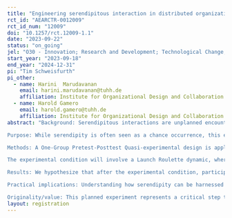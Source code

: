 ```yaml
---
title: "Engineering serendipitous interaction in distributed organizations"
rct_id: "AEARCTR-0012009"
rct_id_num: "12009"
doi: "10.1257/rct.12009-1.1"
date: "2023-09-22"
status: "on_going"
jel: "O30 - Innovation; Research and Development; Technological Change; Intellectual Property Rights: General / O31 Innovation and Invention: Processes and Incentives / O32 - Management of Technological Innovation and R&D"
start_year: "2023-09-18"
end_year: "2024-12-31"
pi: "Tim Schweisfurth"
pi_other:
  - name: Harini  Marudavanan
    email: harini.marudavanan@tuhh.de
    affiliation: Institute for Organizational Design and Collaboration Engineering, Hamburg University of Technology
  - name: Harold Gamero
    email: harold.gamero@tuhh.de
    affiliation: Institute for Organizational Design and Collaboration Engineering, Hamburg University of Technology
abstract: "Background: Serendipitous interactions are unplanned encounters between people that can lead to new ideas and insights. They have been shown to be beneficial for collaboration and innovation in a variety of settings, including workplaces, schools, and communities. On the other hand, innovation has long been recognized as a key driver of progress in various domains, and the role of collaboration in fostering innovation is well-established.
Purpose: While serendipity is often seen as a chance occurrence, this experiment seeks to explore whether it can be intentionally promoted within a controlled environment to enhance collaborative behavior and innovation outcomes. Therefore, the main goal of the study is to measure the potential influence of serendipitous interactions on individuals' willingness to collaborate for innovation.
Methods: A One-Group Pretest-Posttest Quasi-experimental design is applied, where participants are randomly assigned, variables are measure before and after the treatment and no control group is considered. 30 individuals will be randomly recruited from “Tempowerk”, a Hamburg-based technology park, with more than 800 employees working in 100 small and medium-sized companies. 
The experimental condition will involve a Launch Roulette dynamic, where participants will be invited to a luncheon and then randomly assigned among tables of four. Participants' willingness to collaborate, social ties and other relevant variables will be measure before and after the dynamic, using a survey.
Results: We hypothesize that after the experimental condition, participants will have more social ties, be more willing to collaborate and be more likely to be innovative than before their participation.
Practical implications: Understanding how serendipity can be harnessed to enhance collaborative behaviors may lead to the development of innovative strategies for team building, knowledge exchange,  and problem-solving. 
Originality/value: This planned experiment represents a critical step toward elucidating the complex relationship between serendipity, collaboration, and innovation, with the ultimate goal of providing actionable insights for enhancing creative endeavors, specially in the context of collaboration for innovation."
layout: registration
---
```


